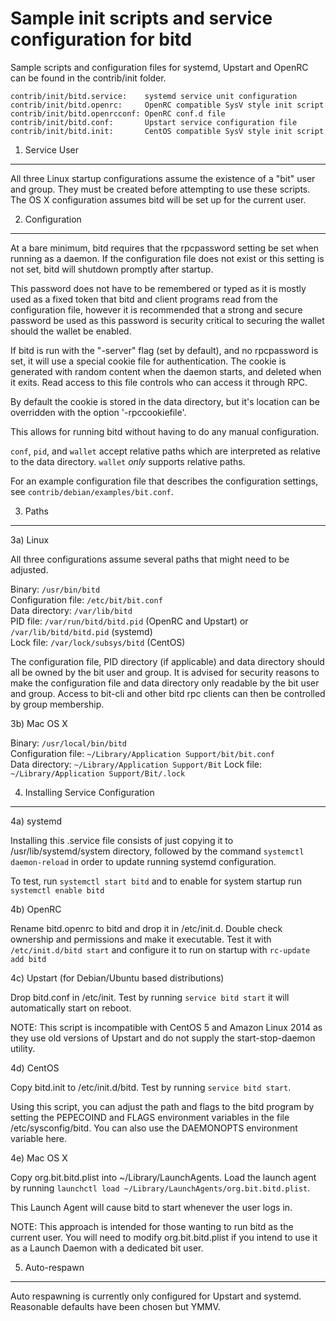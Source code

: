 Sample init scripts and service configuration for bitd
==========================================================

Sample scripts and configuration files for systemd, Upstart and OpenRC
can be found in the contrib/init folder.

    contrib/init/bitd.service:    systemd service unit configuration
    contrib/init/bitd.openrc:     OpenRC compatible SysV style init script
    contrib/init/bitd.openrcconf: OpenRC conf.d file
    contrib/init/bitd.conf:       Upstart service configuration file
    contrib/init/bitd.init:       CentOS compatible SysV style init script

1. Service User
---------------------------------

All three Linux startup configurations assume the existence of a "bit" user
and group.  They must be created before attempting to use these scripts.
The OS X configuration assumes bitd will be set up for the current user.

2. Configuration
---------------------------------

At a bare minimum, bitd requires that the rpcpassword setting be set
when running as a daemon.  If the configuration file does not exist or this
setting is not set, bitd will shutdown promptly after startup.

This password does not have to be remembered or typed as it is mostly used
as a fixed token that bitd and client programs read from the configuration
file, however it is recommended that a strong and secure password be used
as this password is security critical to securing the wallet should the
wallet be enabled.

If bitd is run with the "-server" flag (set by default), and no rpcpassword is set,
it will use a special cookie file for authentication. The cookie is generated with random
content when the daemon starts, and deleted when it exits. Read access to this file
controls who can access it through RPC.

By default the cookie is stored in the data directory, but it's location can be overridden
with the option '-rpccookiefile'.

This allows for running bitd without having to do any manual configuration.

`conf`, `pid`, and `wallet` accept relative paths which are interpreted as
relative to the data directory. `wallet` *only* supports relative paths.

For an example configuration file that describes the configuration settings,
see `contrib/debian/examples/bit.conf`.

3. Paths
---------------------------------

3a) Linux

All three configurations assume several paths that might need to be adjusted.

Binary:              `/usr/bin/bitd`  
Configuration file:  `/etc/bit/bit.conf`  
Data directory:      `/var/lib/bitd`  
PID file:            `/var/run/bitd/bitd.pid` (OpenRC and Upstart) or `/var/lib/bitd/bitd.pid` (systemd)  
Lock file:           `/var/lock/subsys/bitd` (CentOS)  

The configuration file, PID directory (if applicable) and data directory
should all be owned by the bit user and group.  It is advised for security
reasons to make the configuration file and data directory only readable by the
bit user and group.  Access to bit-cli and other bitd rpc clients
can then be controlled by group membership.

3b) Mac OS X

Binary:              `/usr/local/bin/bitd`  
Configuration file:  `~/Library/Application Support/bit/bit.conf`  
Data directory:      `~/Library/Application Support/Bit`
Lock file:           `~/Library/Application Support/Bit/.lock`

4. Installing Service Configuration
-----------------------------------

4a) systemd

Installing this .service file consists of just copying it to
/usr/lib/systemd/system directory, followed by the command
`systemctl daemon-reload` in order to update running systemd configuration.

To test, run `systemctl start bitd` and to enable for system startup run
`systemctl enable bitd`

4b) OpenRC

Rename bitd.openrc to bitd and drop it in /etc/init.d.  Double
check ownership and permissions and make it executable.  Test it with
`/etc/init.d/bitd start` and configure it to run on startup with
`rc-update add bitd`

4c) Upstart (for Debian/Ubuntu based distributions)

Drop bitd.conf in /etc/init.  Test by running `service bitd start`
it will automatically start on reboot.

NOTE: This script is incompatible with CentOS 5 and Amazon Linux 2014 as they
use old versions of Upstart and do not supply the start-stop-daemon utility.

4d) CentOS

Copy bitd.init to /etc/init.d/bitd. Test by running `service bitd start`.

Using this script, you can adjust the path and flags to the bitd program by
setting the PEPECOIND and FLAGS environment variables in the file
/etc/sysconfig/bitd. You can also use the DAEMONOPTS environment variable here.

4e) Mac OS X

Copy org.bit.bitd.plist into ~/Library/LaunchAgents. Load the launch agent by
running `launchctl load ~/Library/LaunchAgents/org.bit.bitd.plist`.

This Launch Agent will cause bitd to start whenever the user logs in.

NOTE: This approach is intended for those wanting to run bitd as the current user.
You will need to modify org.bit.bitd.plist if you intend to use it as a
Launch Daemon with a dedicated bit user.

5. Auto-respawn
-----------------------------------

Auto respawning is currently only configured for Upstart and systemd.
Reasonable defaults have been chosen but YMMV.
